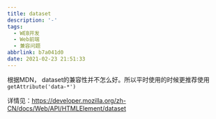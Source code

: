 ```yaml
---
title: dataset
description: '-'
tags:
  - WEB开发
  - Web前端
  - 兼容问题
abbrlink: b7a041d0
date: 2021-02-23 21:51:33
---
```




根据MDN， dataset的兼容性并不怎么好。所以平时使用的时候更推荐使用 `getAttribute('data-*')`



详情见：https://developer.mozilla.org/zh-CN/docs/Web/API/HTMLElement/dataset